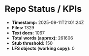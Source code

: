 # Repo Status / KPIs

- **Timestamp:** 2025-09-11T21:01:24Z
- **Files:** 1329
- **Text docs:** 1067
- **Total words (approx):** 261606
- **Stub threshold:** 150
- **LFS objects (working copy):** 0

